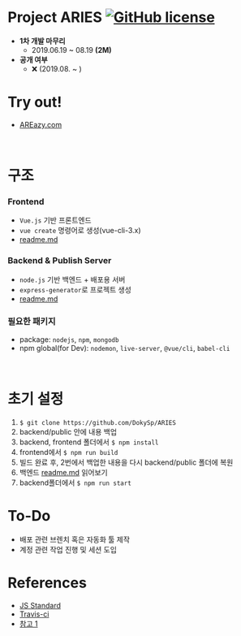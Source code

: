 # Project ARIES [![GitHub license](https://img.shields.io/github/license/DokySp/ARIES)](https://github.com/DokySp/ARIES)

 - **1차 개발 마무리**
    - 2019.06.19 ~ 08.19 **(2M)**
 - **공개 여부**
    - :x: (2019.08. ~ )

# Try out!
 - [AREazy.com](https://areazy.com)

<br>

# 구조
### Frontend
 - `Vue.js` 기반 프론트엔드
 - `vue create` 명령어로 생성(vue-cli-3.x)
 - [readme.md](https://github.com/DokySp/ARIES/blob/master/frontend/protocol.md)

### Backend & Publish Server
 - `node.js` 기반 백엔드 + 배포용 서버
 - `express-generator`로 프로젝트 생성
 - [readme.md](https://github.com/DokySp/ARIES/blob/master/backend/protocol.md)

### 필요한 패키지
 - package: `nodejs`, `npm`, `mongodb`
 - npm global(for Dev): `nodemon`, `live-server`, `@vue/cli`, `babel-cli`

<br>

# 초기 설정
 1. `$ git clone https://github.com/DokySp/ARIES`
 2. backend/public 안에 내용 백업
 3. backend, frontend 폴더에서 `$ npm install`
 4. frontend에서 `$ npm run build`
 5. 빌드 완료 후, 2번에서 백업한 내용을 다시 backend/public 폴더에 복원
 6. 백엔드 [readme.md](https://github.com/DokySp/ARIES/blob/master/backend/protocol.md) 읽어보기
 7. backend폴더에서 `$ npm run start`

# To-Do
 - 배포 관련 브렌치 혹은 자동화 툴 제작
 - 계정 관련 작업 진행 및 세션 도입

# References
 - [JS Standard](https://github.com/standard/standard)
 - [Travis-ci](https://travis-ci.org)
 - [참고 1](https://m.blog.naver.com/PostView.nhn?blogId=silver889&logNo=220083873954&proxyReferer=https%3A%2F%2Fwww.google.com%2F)

